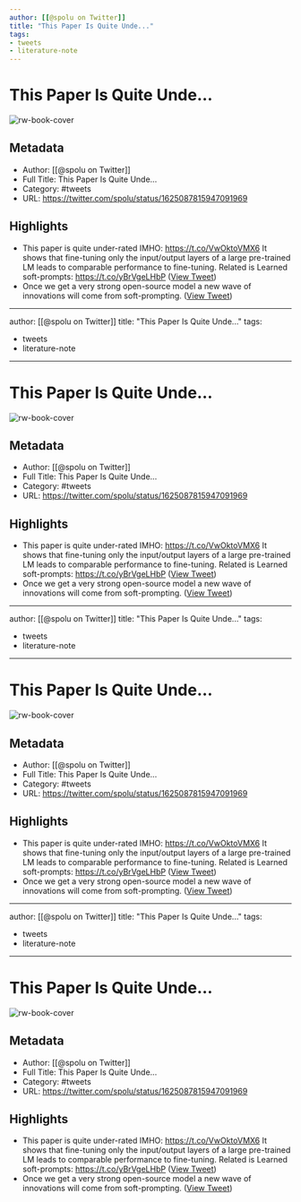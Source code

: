 ```yaml
---
author: [[@spolu on Twitter]]
title: "This Paper Is Quite Unde..."
tags: 
- tweets
- literature-note
---
```

# This Paper Is Quite Unde...

![rw-book-cover](https://pbs.twimg.com/profile_images/2008060134/423231_3486704046246_1230777314_33453905_1333098466_n.jpeg)

## Metadata
- Author: [[@spolu on Twitter]]
- Full Title: This Paper Is Quite Unde...
- Category: #tweets
- URL: https://twitter.com/spolu/status/1625087815947091969

## Highlights
- This paper is quite under-rated IMHO: https://t.co/VwOktoVMX6
  It shows that fine-tuning only the input/output layers of a large pre-trained LM leads to comparable performance to fine-tuning.
  Related is Learned soft-prompts: https://t.co/yBrVgeLHbP ([View Tweet](https://twitter.com/spolu/status/1625087815947091969))
- Once we get a very strong open-source model a new wave of innovations will come from soft-prompting. ([View Tweet](https://twitter.com/spolu/status/1625087817922510851))
---
author: [[@spolu on Twitter]]
title: "This Paper Is Quite Unde..."
tags: 
- tweets
- literature-note
---
# This Paper Is Quite Unde...

![rw-book-cover](https://pbs.twimg.com/profile_images/2008060134/423231_3486704046246_1230777314_33453905_1333098466_n.jpeg)

## Metadata
- Author: [[@spolu on Twitter]]
- Full Title: This Paper Is Quite Unde...
- Category: #tweets
- URL: https://twitter.com/spolu/status/1625087815947091969

## Highlights
- This paper is quite under-rated IMHO: https://t.co/VwOktoVMX6
  It shows that fine-tuning only the input/output layers of a large pre-trained LM leads to comparable performance to fine-tuning.
  Related is Learned soft-prompts: https://t.co/yBrVgeLHbP ([View Tweet](https://twitter.com/spolu/status/1625087815947091969))
- Once we get a very strong open-source model a new wave of innovations will come from soft-prompting. ([View Tweet](https://twitter.com/spolu/status/1625087817922510851))
---
author: [[@spolu on Twitter]]
title: "This Paper Is Quite Unde..."
tags: 
- tweets
- literature-note
---
# This Paper Is Quite Unde...

![rw-book-cover](https://pbs.twimg.com/profile_images/2008060134/423231_3486704046246_1230777314_33453905_1333098466_n.jpeg)

## Metadata
- Author: [[@spolu on Twitter]]
- Full Title: This Paper Is Quite Unde...
- Category: #tweets
- URL: https://twitter.com/spolu/status/1625087815947091969

## Highlights
- This paper is quite under-rated IMHO: https://t.co/VwOktoVMX6
  It shows that fine-tuning only the input/output layers of a large pre-trained LM leads to comparable performance to fine-tuning.
  Related is Learned soft-prompts: https://t.co/yBrVgeLHbP ([View Tweet](https://twitter.com/spolu/status/1625087815947091969))
- Once we get a very strong open-source model a new wave of innovations will come from soft-prompting. ([View Tweet](https://twitter.com/spolu/status/1625087817922510851))
---
author: [[@spolu on Twitter]]
title: "This Paper Is Quite Unde..."
tags: 
- tweets
- literature-note
---
# This Paper Is Quite Unde...

![rw-book-cover](https://pbs.twimg.com/profile_images/2008060134/423231_3486704046246_1230777314_33453905_1333098466_n.jpeg)

## Metadata
- Author: [[@spolu on Twitter]]
- Full Title: This Paper Is Quite Unde...
- Category: #tweets
- URL: https://twitter.com/spolu/status/1625087815947091969

## Highlights
- This paper is quite under-rated IMHO: https://t.co/VwOktoVMX6
  It shows that fine-tuning only the input/output layers of a large pre-trained LM leads to comparable performance to fine-tuning.
  Related is Learned soft-prompts: https://t.co/yBrVgeLHbP ([View Tweet](https://twitter.com/spolu/status/1625087815947091969))
- Once we get a very strong open-source model a new wave of innovations will come from soft-prompting. ([View Tweet](https://twitter.com/spolu/status/1625087817922510851))
